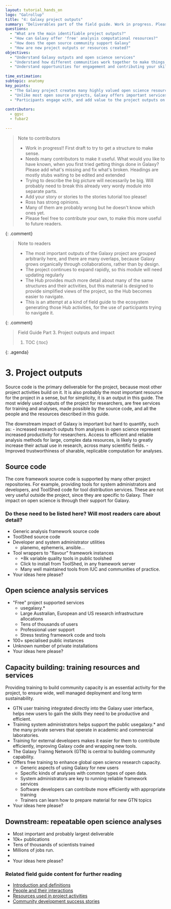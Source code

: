 ```yaml
---
layout: tutorial_hands_on
logo: "Galrollup"
title: "4: Galaxy project outputs"
summary: "Deliverables part of the field guide. Work in progress. Please help make it better?"
questions:
  - "What are the main identifiable project outputs?"
  - "How can Galaxy offer 'free' analysis computational resources?"
  - "How does the open source community support Galaxy"
  - "How are new project outputs or resources created?"
objectives:
  - "Understand Galaxy outputs and open science services"
  - "Understand how different communities work together to make things happen"
  - "Understand opportunities for engagement and contributing your skills"
 
time_estimation:
subtopic: anatomy
key_points:
  - "The Galaxy project creates many highly valued open science resources"
  - "Unlike most open source projects, Galaxy offers important services and community activities in addition to source code"
  - "Participants engage with, and add value to the project outputs on their own individual terms"
 
contributors:
  - ggsc
  - fubar2
 
---
```


> <comment-title>Note to contributors</comment-title>
> - Work in progress!! First draft to try to get a structure to make sense.
> - Needs many contributors to make it useful. What would you like to have known, when you first tried getting things done in Galaxy?
> Please add what's missing and fix what's broken. Headings are mostly stubs waiting to be edited and extended 
> - Trying to describe the big picture will necessarily be big. Will probably need to break this already very wordy module into separate parts.
> - Add your story or stories to the stories tutorial too please!
> - Ross has strong opinions. 
> - Many of them are probably wrong but he doesn't know which ones yet. 
> - Please feel free to contribute your own, to make this more useful to future readers.
>
{: .comment}


> <comment-title>Note to readers</comment-title>
> - The most important outputs of the Galaxy project are grouped arbitrarily here, and there are many overlaps, because Galaxy grows organically through collaborations, rather than by design.
> - The project continues to expand rapidly, so this module will need updating regularly
> - The Hub provides much more detail about many of the same structures and their activities, but this material is designed to provide simplified views of the project, so the Hub becomes easier to navigate.
> - This is an attempt at a kind of field guide to the ecosystem generating those Hub activities, for the use of participants trying to navigate it.
> 
{: .comment}

> <agenda-title>Field Guide Part 3. Project outputs and impact</agenda-title>
>
> 1. TOC
> {:toc}
>
{: .agenda}

# 3. Project outputs

Source code is the primary deliverable for the project, because most other project activities build on it. It is also probably the most important resource for the project in a sense, but for simplicity, it is an output in this guide. The most widely used outputs of the project for researchers, are free services for training and analyses, made possible by the source code, and all the people and the resources described in this guide.

The downstream impact of Galaxy is important but hard to quantify, such as:
    - increased research outputs from analyses in open science represent increased productivity for researchers. Access to efficient and reliable analysis methods for large, complex data resources, is likely to greatly increase their actual use in research, across many scientific fields.
    - Improved trustworthiness of sharable, replicable computation for analyses.
    

## Source code

The core framework source code is supported by many other project repositories. For example, providing tools for system administrators and developers, and ToolShed code for tool distribution services. These are not very useful outside the project, since they are specific to Galaxy. Their impact on open science is through their support for Galaxy. 

### Do these need to be listed here? Will most readers care about detail?

- Generic analysis framework source code
- ToolShed source code
- Developer and system administrator utilities
    -  planemo, ephemeris, ansible...
- Tool wrappers to "flavour" framework instances
    - +8k variable quality tools in public toolshed
    - Click to install from ToolShed, in any framework server
    - Many well maintained tools from IUC and communities of practice. 
- Your ideas here please?

## Open science analysis services

- "Free" project supported services
    - usegalaxy.*
    - Large Australian, European and US research infrastructure allocations
    - Tens of thousands of users
    - Professional user support
    - Stress testing framework code and tools
- 100+ specialised public instances
- Unknown number of private installations
- Your ideas here please?

## Capacity building: training resources and services

Providing training to build community capacity is an essential activity for the project, to ensure wide, well managed deployment and long term sustainability. 

 - GTN user training integrated directly into the Galaxy user interface, helps new users to gain the skills they need to be productive and efficient. 
 - Training system administrators helps support the public usegalaxy.* and the many private servers that operate in academic and commercial laboratories. 
 - Training for external developers makes it easier for them to contribute efficiently, improving Galaxy code and wrapping new tools.
- The Galaxy Trainng Network (GTN) is central to building community capability.
- Offers free training to enhance global open science research capacity.
    - Generic aspects of using Galaxy for new users
    - Specific kinds of analyses with common types of open data.
    - System administrators are key to running reliable framework services
    - Software developers can contribute more efficiently with appropriate training
    - Trainers can learn how to prepare material for new GTN topics
- Your ideas here please?

## Downstream: repeatable open science analyses

- Most important and probably largest deliverable
- 10k+ publications
- Tens of thousands of scientists trained
- Millions of jobs run.
- 
- Your ideas here please?

### Related field guide content for further reading

- [Introduction and definitions](../introduction/tutorial.html)
- [People and their interactions](../people/tutorial.html)
- [Resources used in project activities](../resources/tutorial.html)
- [Community development success stories](../stories/tutorial.html)
